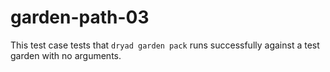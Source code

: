 
# garden-path-03

This test case tests that `dryad garden pack` runs successfully against a test garden with no arguments.
